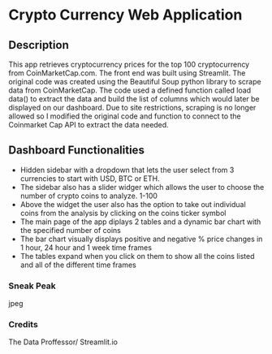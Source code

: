 # Crypto Currency Web Application

## Description

This app retrieves cryptocurrency prices for the top 100 cryptocurrency from CoinMarketCap.com.  The front end was built using Streamlit.  The original code was created using the Beautiful Soup python library to scrape data from CoinMarketCap.  The code used a defined function called load data() to extract the data and build the list of columns which would later be displayed on our dashboard.  Due to site restrictions, scraping is no longer allowed so I modified the original code and function to connect to the Coinmarket Cap API to extract the data needed.    

## Dashboard Functionalities
- Hidden sidebar with a dropdown that lets the user select from 3 currencies to start with USD, BTC or ETH.
- The sidebar also has a slider widger which allows the user to choose the number of crypto coins to analyze. 1-100
- Above the widget the user also has the option to take out individual coins from the analysis by clicking on the coins ticker symbol
- The main page of the app diplays 2 tables and a dynamic bar chart with the specified number of coins
- The bar chart visually displays positive and negative % price changes in 1 hour, 24 hour and 1 week time frames
- The tables expand when you click on them to show all the coins listed and all of the different time frames

### Sneak Peak
jpeg

### Credits
The Data Proffessor/ Streamlit.io
